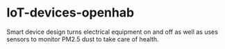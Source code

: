 # IoT-devices-openhab
Smart device design turns electrical equipment on and off as well as uses sensors to monitor PM2.5 dust to take care of health.
